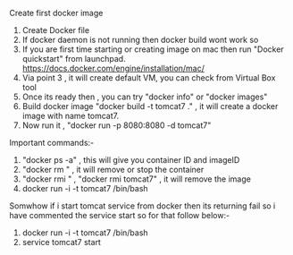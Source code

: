 Create first docker image

1. Create Docker file
2. If docker daemon is not running then docker build wont work so 
3. If you are first time starting or creating image on mac then run "Docker quickstart" from launchpad. https://docs.docker.com/engine/installation/mac/ 
4. Via point 3 , it will create default VM, you can check from Virtual Box tool
5. Once its ready then , you can try "docker info" or "docker images" 
6.  Build docker image "docker build -t tomcat7 ."  , it will create a docker image with name tomcat7.
7. Now run it , "docker run -p 8080:8080 -d tomcat7"

Important commands:-

1. "docker ps -a"  , this will give you container ID and imageID
2. "docker rm <container ID>" , it will remove or stop the container
3. "docker rmi <image name>" , "docker rmi tomcat7" , it will remove the image
4. docker run -i -t tomcat7 /bin/bash

Somwhow if i start tomcat service from docker then its returning fail so i have commented the service start so for that follow below:-

1. docker run -i -t tomcat7 /bin/bash
2. service tomcat7 start



